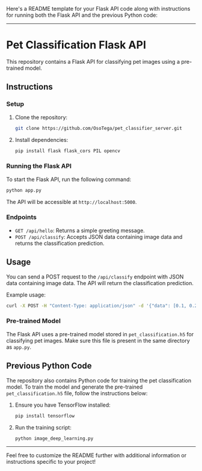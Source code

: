 Here's a README template for your Flask API code along with instructions for running both the Flask API and the previous Python code:

---

# Pet Classification Flask API

This repository contains a Flask API for classifying pet images using a pre-trained model.

## Instructions

### Setup

1. Clone the repository:

   ```bash
   git clone https://github.com/OsoTega/pet_classifier_server.git
   ```

2. Install dependencies:

   ```bash
   pip install flask flask_cors PIL opencv
   ```

### Running the Flask API

To start the Flask API, run the following command:

```bash
python app.py
```

The API will be accessible at `http://localhost:5000`.

### Endpoints

- `GET /api/hello`: Returns a simple greeting message.
- `POST /api/classify`: Accepts JSON data containing image data and returns the classification prediction.

## Usage

You can send a POST request to the `/api/classify` endpoint with JSON data containing image data. The API will return the classification prediction.

Example usage:

```bash
curl -X POST -H "Content-Type: application/json" -d '{"data": [0.1, 0.2, ..., 0.9]}' http://localhost:5000/api/classify
```

### Pre-trained Model

The Flask API uses a pre-trained model stored in `pet_classification.h5` for classifying pet images. Make sure this file is present in the same directory as `app.py`.

## Previous Python Code

The repository also contains Python code for training the pet classification model. To train the model and generate the pre-trained `pet_classification.h5` file, follow the instructions below:

1. Ensure you have TensorFlow installed:

   ```bash
   pip install tensorflow
   ```

2. Run the training script:

   ```bash
   python image_deep_learning.py
   ```

---

Feel free to customize the README further with additional information or instructions specific to your project!